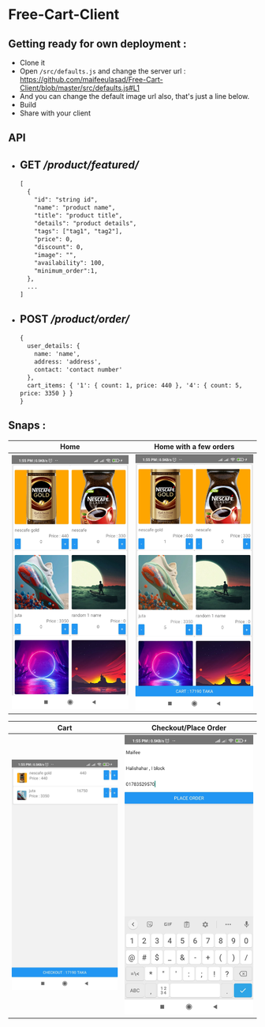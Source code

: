 # Free-Cart-Client

## Getting ready for own deployment :
 - Clone it
 - Open `/src/defaults.js` and change the server url : https://github.com/maifeeulasad/Free-Cart-Client/blob/master/src/defaults.js#L1
 - And you can change the default image url also, that's just a line below.
 - Build
 - Share with your client

## API 
 - **GET** */product/featured/*
   - 
    ```
    [
      {
        "id": "string id",
        "name": "product name",
        "title": "product title",
        "details": "product details",
        "tags": ["tag1", "tag2"],
        "price": 0,
        "discount": 0,
        "image": "",
        "availability": 100,
        "minimum_order":1,
      },
      ...
    ]
    ```
 - **POST** */product/order/*
   -
   ```
   {
     user_details: {
       name: 'name',
       address: 'address',
       contact: 'contact number'
     },
     cart_items: { '1': { count: 1, price: 440 }, '4': { count: 5, price: 3350 } }
   }
   ```

## Snaps : 

Home                       |  Home with a few orders
:-------------------------:|:-------------------------:
![home-free cart client-mua-maifee](https://github.com/maifeeulasad/Free-Cart-Client/blob/gh-pages/snaps/Screenshot_2021-04-18-13-55-19-163_com.freecartclient.jpg) | ![home with order-free cart client-mua-maifee](https://github.com/maifeeulasad/Free-Cart-Client/blob/gh-pages/snaps/Screenshot_2021-04-18-13-55-25-392_com.freecartclient.jpg)

Cart                       |  Checkout/Place Order
:-------------------------:|:-------------------------:
![cart-free cart client-mua-maifee](https://github.com/maifeeulasad/Free-Cart-Client/blob/gh-pages/snaps/Screenshot_2021-04-18-13-55-28-776_com.freecartclient.jpg) | ![checkout/place order-free cart client-mua-maifee](https://github.com/maifeeulasad/Free-Cart-Client/blob/gh-pages/snaps/Screenshot_2021-04-18-13-55-56-094_com.freecartclient.jpg)
